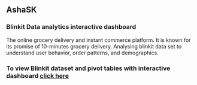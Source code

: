 ## AshaSK
### Blinkit Data analytics interactive dashboard
The online grocery delivery and instant commerce platform. It is known for its promise of 10-minutes grocery delivery. Analysing blinkit data set to understand user behavior, order patterns, and demographics.

### To view Blinkit dataset and pivot tables with interactive dashboard <a href="https://github.com/ashask849/Data-Analytics-blinkit-Dashboard/blob/main/Data-Analytics-blinkit-Dashboard.xlsx ">click here</a>
